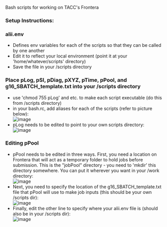 Bash scripts for working on TACC's Frontera  

### Setup Instructions:

### alii.env  
- Defines env variables for each of the scripts so that they can be called by one another
- Edit it to reflect your local environment (point it at your 'home/whatever/scripts' directory)  
- Save the file in your /scripts directory  


### Place pLog, pSI, pDiag, pXYZ, pTime, pPool, and g16_SBATCH_template.txt into your /scripts directory  
- use 'chmod 755 pLog' and etc. to make each script executable (do this from /scripts directory)
- in your bash.rc, add aliases for each of the scripts (refer to picture below):  
![image](https://user-images.githubusercontent.com/49004818/189980680-a39a7978-58f5-4d42-9376-e82f8b518a68.png)  
- pLog needs to be edited to point to your own scripts directory:  
![image](https://user-images.githubusercontent.com/49004818/189981362-d4d2f905-81a8-4c95-991e-788d8345df49.png)  

### Editing pPool  
- pPool needs to be edited in three ways. First, you need a location on Frontera that will act as a temporary folder to hold jobs before submission. This is the "jobPool" directory - you need to 'mkdir' this directory somewhere. You can put it wherever you want in your /work directory:  
![image](https://user-images.githubusercontent.com/49004818/189981754-5a090e20-417d-4e14-8f94-8f28e5692547.png)  
- Next, you need to specify the location of the g16_SBATCH_template.txt file that pPool will use to make job inputs (this should be your own /scripts dir):  
![image](https://user-images.githubusercontent.com/49004818/189981938-e93e63d8-ec1a-4e5e-bbda-87e0a91cfec8.png)  
- Finally, edit the other line to specify where your alii.env file is (should also be in your /scripts dir):  
![image](https://user-images.githubusercontent.com/49004818/189982069-f1ca6c28-6f52-44a7-beae-a0bf8f71e44b.png)




